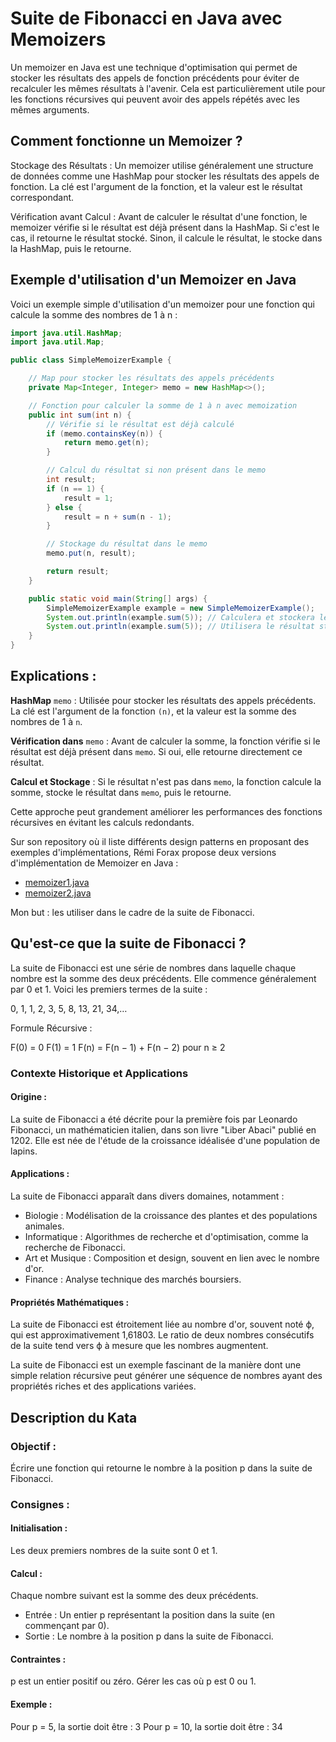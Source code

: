 # Suite de Fibonacci en Java avec Memoizers

Un memoizer en Java est une technique d'optimisation qui permet de stocker les résultats des appels de fonction précédents pour éviter de recalculer les mêmes résultats à l'avenir. Cela est particulièrement utile pour les fonctions récursives qui peuvent avoir des appels répétés avec les mêmes arguments.

## Comment fonctionne un Memoizer ?
Stockage des Résultats : Un memoizer utilise généralement une structure de données comme une HashMap pour stocker les résultats des appels de fonction. La clé est l'argument de la fonction, et la valeur est le résultat correspondant.

Vérification avant Calcul : Avant de calculer le résultat d'une fonction, le memoizer vérifie si le résultat est déjà présent dans la HashMap. Si c'est le cas, il retourne le résultat stocké. Sinon, il calcule le résultat, le stocke dans la HashMap, puis le retourne.

## Exemple d'utilisation d'un Memoizer en Java
Voici un exemple simple d'utilisation d'un memoizer pour une fonction qui calcule la somme des nombres de 1 à n :

```java
import java.util.HashMap;
import java.util.Map;

public class SimpleMemoizerExample {

    // Map pour stocker les résultats des appels précédents
    private Map<Integer, Integer> memo = new HashMap<>();

    // Fonction pour calculer la somme de 1 à n avec memoization
    public int sum(int n) {
        // Vérifie si le résultat est déjà calculé
        if (memo.containsKey(n)) {
            return memo.get(n);
        }

        // Calcul du résultat si non présent dans le memo
        int result;
        if (n == 1) {
            result = 1;
        } else {
            result = n + sum(n - 1);
        }

        // Stockage du résultat dans le memo
        memo.put(n, result);

        return result;
    }

    public static void main(String[] args) {
        SimpleMemoizerExample example = new SimpleMemoizerExample();
        System.out.println(example.sum(5)); // Calculera et stockera les résultats
        System.out.println(example.sum(5)); // Utilisera le résultat stocké
    }
}
```

## Explications :
**HashMap** `memo` : Utilisée pour stocker les résultats des appels précédents. La clé est l'argument de la fonction `(n)`, et la valeur est la somme des nombres de 1 à `n`.

**Vérification dans** `memo` : Avant de calculer la somme, la fonction vérifie si le résultat est déjà présent dans `memo`. Si oui, elle retourne directement ce résultat.

**Calcul et Stockage** : Si le résultat n'est pas dans `memo`, la fonction calcule la somme, stocke le résultat dans `memo`, puis le retourne.

Cette approche peut grandement améliorer les performances des fonctions récursives en évitant les calculs redondants.

Sur son repository où il liste différents design patterns en proposant des exemples d'implémentations, Rémi Forax propose deux versions d'implémentation de Memoizer en Java :
- [memoizer1.java](https://github.com/forax/design-pattern-reloaded/blob/2fc54386187c199e82eba54bd8bb5353d3771267/src/main/java/memoizer/memoizer1.java)
- [memoizer2.java](https://github.com/forax/design-pattern-reloaded/blob/2fc54386187c199e82eba54bd8bb5353d3771267/src/main/java/memoizer/memoizer2.java)

Mon but : les utiliser dans le cadre de la suite de Fibonacci.

## Qu'est-ce que la suite de Fibonacci ?

La suite de Fibonacci est une série de nombres dans laquelle chaque nombre est la somme des deux précédents. Elle commence généralement par 0 et 1. Voici les premiers termes de la suite :

0, 1, 1, 2, 3, 5, 8, 13, 21, 34,…

Formule Récursive :

F(0) = 0
F(1) = 1
F(n) = F(n − 1) + F(n − 2) pour n ≥ 2

### Contexte Historique et Applications
#### Origine :
La suite de Fibonacci a été décrite pour la première fois par Leonardo Fibonacci, un mathématicien italien, dans son livre "Liber Abaci" publié en 1202. Elle est née de l'étude de la croissance idéalisée d'une population de lapins.

#### Applications :
La suite de Fibonacci apparaît dans divers domaines, notamment :

- Biologie : Modélisation de la croissance des plantes et des populations animales.
- Informatique : Algorithmes de recherche et d'optimisation, comme la recherche de Fibonacci.
- Art et Musique : Composition et design, souvent en lien avec le nombre d'or.
- Finance : Analyse technique des marchés boursiers.

#### Propriétés Mathématiques :
La suite de Fibonacci est étroitement liée au nombre d'or, souvent noté ϕ, qui est approximativement 1,61803. Le ratio de deux nombres consécutifs de la suite tend vers  ϕ à mesure que les nombres augmentent.

La suite de Fibonacci est un exemple fascinant de la manière dont une simple relation récursive peut générer une séquence de nombres ayant des propriétés riches et des applications variées.

## Description du Kata

### Objectif :
Écrire une fonction qui retourne le nombre à la position p dans la suite de Fibonacci.

### Consignes :

#### Initialisation :
Les deux premiers nombres de la suite sont 0 et 1.

#### Calcul :
Chaque nombre suivant est la somme des deux précédents.
- Entrée : Un entier p représentant la position dans la suite (en commençant par 0).
- Sortie : Le nombre à la position p dans la suite de Fibonacci.

#### Contraintes :
p est un entier positif ou zéro.
Gérer les cas où p est 0 ou 1.

#### Exemple :

Pour p = 5, la sortie doit être : 3
Pour p = 10, la sortie doit être : 34